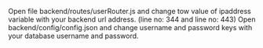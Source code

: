 Open file backend/routes/userRouter.js and change tow value of ipaddress variable with your backend url address. (line no: 344 and line no: 443)
Open backend/config/config.json and change username and password keys with your database username and password.

